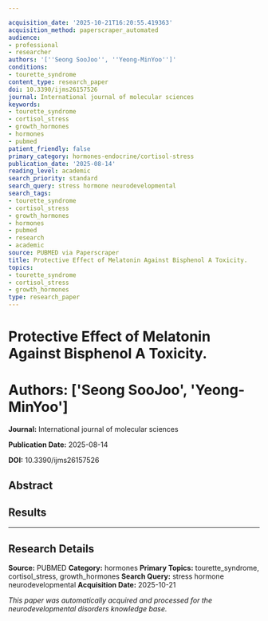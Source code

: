 ```yaml
---

acquisition_date: '2025-10-21T16:20:55.419363'
acquisition_method: paperscraper_automated
audience:
- professional
- researcher
authors: '[''Seong SooJoo'', ''Yeong-MinYoo'']'
conditions:
- tourette_syndrome
content_type: research_paper
doi: 10.3390/ijms26157526
journal: International journal of molecular sciences
keywords:
- tourette_syndrome
- cortisol_stress
- growth_hormones
- hormones
- pubmed
patient_friendly: false
primary_category: hormones-endocrine/cortisol-stress
publication_date: '2025-08-14'
reading_level: academic
search_priority: standard
search_query: stress hormone neurodevelopmental
search_tags:
- tourette_syndrome
- cortisol_stress
- growth_hormones
- hormones
- pubmed
- research
- academic
source: PUBMED via Paperscraper
title: Protective Effect of Melatonin Against Bisphenol A Toxicity.
topics:
- tourette_syndrome
- cortisol_stress
- growth_hormones
type: research_paper
---
```




# Protective Effect of Melatonin Against Bisphenol A Toxicity.

# **Authors:** ['Seong SooJoo', 'Yeong-MinYoo']

**Journal:** International journal of molecular sciences

**Publication Date:** 2025-08-14

**DOI:** 10.3390/ijms26157526

## Abstract

## Results

---

## Research Details

**Source:** PUBMED
**Category:** hormones
**Primary Topics:** tourette_syndrome, cortisol_stress, growth_hormones
**Search Query:** stress hormone neurodevelopmental
**Acquisition Date:** 2025-10-21

*This paper was automatically acquired and processed for the neurodevelopmental disorders knowledge base.*
